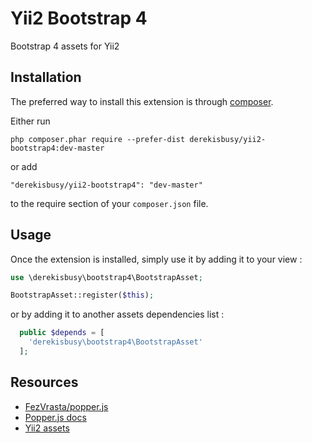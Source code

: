 Yii2 Bootstrap 4
================
Bootstrap 4 assets for Yii2

Installation
------------

The preferred way to install this extension is through [composer](http://getcomposer.org/download/).

Either run

```
php composer.phar require --prefer-dist derekisbusy/yii2-bootstrap4:dev-master
```

or add

```
"derekisbusy/yii2-bootstrap4": "dev-master"
```

to the require section of your `composer.json` file.


Usage
-----

Once the extension is installed, simply use it by adding it to your view  :

```php
use \derekisbusy\bootstrap4\BootstrapAsset;

BootstrapAsset::register($this);
```

or by adding it to another assets dependencies list :

```php
  public $depends = [
    'derekisbusy\bootstrap4\BootstrapAsset'
  ];
```


Resources
---------
 * [FezVrasta/popper.js](https://github.com/FezVrasta/popper.js)
 * [Popper.js docs](https://popper.js.org/popper-documentation.html)
 * [Yii2 assets](https://www.yiiframework.com/doc/guide/2.0/en/structure-assets)
